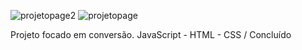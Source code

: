 ![projetopage2](https://user-images.githubusercontent.com/83568294/131063645-af455ee2-ccca-4f01-af18-11d984ec3429.png)
![projetopage](https://user-images.githubusercontent.com/83568294/131063654-f70006a7-0b5c-4bd5-9be0-7919e5230ed7.png)



Projeto focado em conversão.
JavaScript - HTML - CSS / Concluído
